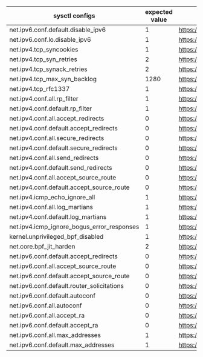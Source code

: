 | sysctl configs | expected value | references
|---|---|---|
| net.ipv6.conf.default.disable_ipv6 | 1 | https://t.ly/LP6F4 |
| net.ipv6.conf.lo.disable_ipv6 | 1 | https://t.ly/LP6F4 |
| net.ipv4.tcp_syncookies | 1 | https://t.ly/QTjbO |
| net.ipv4.tcp_syn_retries | 2 | https://t.ly/hsbhY |
| net.ipv4.tcp_synack_retries | 2 | https://t.ly/cjhp- |
| net.ipv4.tcp_max_syn_backlog | 1280 | https://tinyurl.com/299endf8 |
| net.ipv4.tcp_rfc1337 | 1 | https://tinyurl.com/4yveb55k |
| net.ipv4.conf.all.rp_filter | 1 | https://tinyurl.com/4dwcdbp8 |
| net.ipv4.conf.default.rp_filter | 1 | https://tinyurl.com/4dwcdbp8 |
| net.ipv4.conf.all.accept_redirects | 0 | https://tinyurl.com/3rn9ycba |
| net.ipv4.conf.default.accept_redirects | 0 | https://tinyurl.com/3rn9ycba |
| net.ipv4.conf.all.secure_redirects | 0 | https://tinyurl.com/2z33j3ru |
| net.ipv4.conf.default.secure_redirects | 0 | https://tinyurl.com/2z33j3ru |
| net.ipv4.conf.all.send_redirects | 0 | https://tinyurl.com/2ffjehye |
| net.ipv4.conf.default.send_redirects | 0 | https://tinyurl.com/2ffjehye |
| net.ipv4.conf.all.accept_source_route | 0 | https://tinyurl.com/2zatp8mc |
| net.ipv4.conf.default.accept_source_route | 0 | https://tinyurl.com/2zatp8mc |
| net.ipv4.icmp_echo_ignore_all | 1 | https://tinyurl.com/48u9jae6 |
| net.ipv4.conf.all.log_martians | 1 | https://tinyurl.com/mumjw5b2 |
| net.ipv4.conf.default.log_martians | 1 | https://tinyurl.com/mumjw5b2 |
| net.ipv4.icmp_ignore_bogus_error_responses | 1 | https://tinyurl.com/zvpmmxup |
| kernel.unprivileged_bpf_disabled | 1 | https://tinyurl.com/4kke3bfa |
| net.core.bpf_jit_harden | 2 | https://tinyurl.com/3wzvsz4k |
| net.ipv6.conf.default.accept_redirects | 0 | https://tinyurl.com/3rn9ycba |
| net.ipv6.conf.all.accept_source_route | 0 | https://tinyurl.com/2zatp8mc |
| net.ipv6.conf.default.accept_source_route | 0 | https://tinyurl.com/2zatp8mc |
| net.ipv6.conf.default.router_solicitations | 0 | https://tinyurl.com/5fpm69sz |
| net.ipv6.conf.default.autoconf | 0 | https://tinyurl.com/3c7tk227 |
| net.ipv6.conf.all.autoconf | 0 | https://tinyurl.com/3c7tk227 |
| net.ipv6.conf.all.accept_ra | 0 | https://tinyurl.com/mr8mhhsw |
| net.ipv6.conf.default.accept_ra | 0 | https://tinyurl.com/mr8mhhsw |
| net.ipv6.conf.all.max_addresses | 1 | https://tinyurl.com/46kxddva |
| net.ipv6.conf.default.max_addresses | 1 | https://tinyurl.com/46kxddva |
